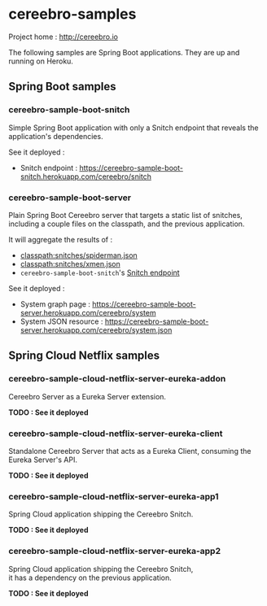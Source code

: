 # cereebro-samples

Project home : http://cereebro.io

The following samples are Spring Boot applications. 
They are up and running on Heroku.

## Spring Boot samples

### cereebro-sample-boot-snitch

Simple Spring Boot application with only a Snitch endpoint that reveals the application's dependencies.

See it deployed :

 * Snitch endpoint : https://cereebro-sample-boot-snitch.herokuapp.com/cereebro/snitch

### cereebro-sample-boot-server

Plain Spring Boot Cereebro server that targets a static list of snitches, 
including a couple files on the classpath, and the previous application.

It will aggregate the results of :

 * [classpath:snitches/spiderman.json](cereebro-sample-boot-server/src/main/resources/snitches/spiderman.json)
 * [classpath:snitches/xmen.json](cereebro-sample-boot-server/src/main/resources/snitches/xmen.json)
 * `cereebro-sample-boot-snitch`'s [Snitch endpoint](https://cereebro-sample-boot-snitch.herokuapp.com/cereebro/snitch)

See it deployed :

 * System graph page : https://cereebro-sample-boot-server.herokuapp.com/cereebro/system
 * System JSON resource : https://cereebro-sample-boot-server.herokuapp.com/cereebro/system.json

## Spring Cloud Netflix samples

### cereebro-sample-cloud-netflix-server-eureka-addon

Cereebro Server as a Eureka Server extension.

**TODO : See it deployed**

### cereebro-sample-cloud-netflix-server-eureka-client

Standalone Cereebro Server that acts as a Eureka Client, 
consuming the Eureka Server's API.

**TODO : See it deployed**

### cereebro-sample-cloud-netflix-server-eureka-app1

Spring Cloud application shipping the Cereebro Snitch.

**TODO : See it deployed**

### cereebro-sample-cloud-netflix-server-eureka-app2

Spring Cloud application shipping the Cereebro Snitch,  
it has a dependency on the previous application.

**TODO : See it deployed**
